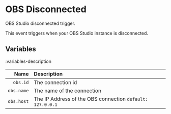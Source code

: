 # OBS Disconnected
OBS Studio disconnected trigger.

This event triggers when your OBS Studio instance is disconnected.

## Variables
:variables-description

Name | Description
----:|:------------
`obs.id` | The connection id
`obs.name` | The name of the connection
`obs.host` | The IP Address of the OBS connection `default: 127.0.0.1`